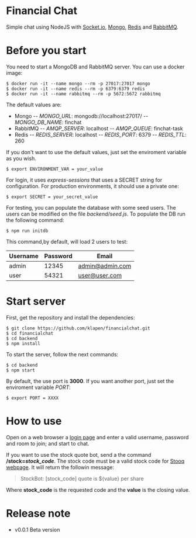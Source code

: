 # Financial Chat

Simple chat using NodeJS with [Socket.io](https://socket.io/), [Mongo](https://www.mongodb.com/), [Redis](https://redis.io/) and [RabbitMQ](https://www.rabbitmq.com/).

# Before you start

You need to start a MongoDB and RabbitMQ server. You can use a docker image:

```
$ docker run -it --name mongo --rm -p 27017:27017 mongo
$ docker run -it --name redis --rm -p 6379:6379 redis
$ docker run -it --name rabbitmq --rm -p 5672:5672 rabbitmq
```

The default values are:
- Mongo
-- *MONGO_URL*: mongodb://localhost:27017/
-- *MONGO_DB_NAME*: finchat
- RabbitMQ
-- *AMQP_SERVER*: localhost
-- *AMQP_QUEUE*: finchat-task
- Redis
-- *REDIS_SERVER*: localhost
-- *REDIS_PORT*: 6379
-- *REDIS_TTL*: 260

If you don't want to use the default values, just set the enviroment variable as you wish.

```
$ export ENVIRONMENT_VAR = your_value
```

For login, it uses *express-sessions* that uses a SECRET string for configuration. For production environments, it should use a private one:

```
$ export SECRET = your_secret_value
```

For testing, you can populate the database with some seed users. The users can be modified on the file *backend/seed.js*. To populate the DB run the following command:

```
$ npm run initdb
```

This command,by default, will load 2 users to test:

| Username  | Password | Email		 |
|-----------|----------|-----------------|
| admin     | 12345    | admin@admin.com |
| user	    | 54321    | user@user.com   |

# Start server

First, get the repository and install the dependencies:

```
$ git clone https://github.com/klapen/financialchat.git
$ cd financialchat
$ cd backend
$ npm install
```

To start the server, follow the next commands:

```
$ cd backend
$ npm start
```

By default, the use port is **3000**. If you want another port, just set the enviroment variable *PORT*:

```
$ export PORT = XXXX
```

# How to use

Open on a web browser a [login page](http://127.0.0.1:8000/) and enter a valid username, password and room to join; and start to chat.

If you want to use the stock quote bot, send a the command __/stock=*stock_code*__. The stock code must be a valid stock code for [Stooq webpage](https://stooq.com/). It will return the followin message:

> StockBot: [stock_code] quote is ${value} per share

Where **stock_code** is the requested code and the **value** is the closing value.

# Release note

- v0.0.1 Beta version
